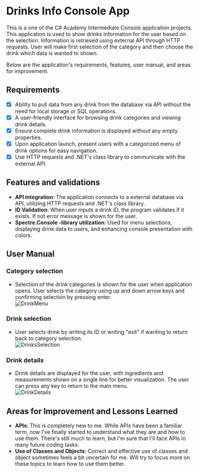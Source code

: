 # Drinks Info Console App

This is a one of the C# Academy Intermediate Console application projects. This application is used to show drinks information
for the user based on the selection. Information is retrieved using external API through HTTP requests. User will
make first selection of the category and then choose the drink which data is wanted to shown.

Below are the application's requirements, features, user manual, and areas for improvement.

## Requirements

- [x] Ability to pull data from any drink from the database via API without the need
      for local storage or SQL operations.
- [x] A user-friendly interface for browsing drink categories and viewing drink details.
- [x] Ensure complete drink information is displayed without any empty properties.
- [x] Upon application launch, present users with a categorized menu of drink options for easy navigation.
- [x] Use HTTP requests and .NET's class library to communicate with the external API.

## Features and validations

- **API integration**: The application connects to a external database via API,
  utilizing HTTP requests and .NET's class library.
- **ID Validation**: When user inputs a drink ID, the program validates if it exists. If not
  error message is shown for the user.
- **Spectre.Console -library utilization**: Used for menu selections, displaying
  drink data to users, and enhancing console presentation with colors.

## User Manual

### Category selection

- Selection of the drink categories is shown for the user when application opens. User selects the category
  using up and down arrow keys and confirming selection by pressing enter.  
![DrinkMenu](https://github.com/HopelessCoding/learning/assets/161690352/9c4842d6-0602-437d-a658-49a23896e13e)

### Drink selection

- User selects drink by writing its ID or writing "exit" if wanting to return back to category selection.  
![DrinksSelection](https://github.com/HopelessCoding/learning/assets/161690352/b788c59b-5024-4432-aedd-c4d8474f1bb8)

### Drink details

- Drink details are displayed for the user, with ingredients and measurements shown on a single line for
  better visualization. The user can press any key to return to the main menu.  
![DrinkDetails](https://github.com/HopelessCoding/learning/assets/161690352/65648295-6ee0-4107-a623-6bbe09c81c3a)

## Areas for Improvement and Lessons Learned

- **APIs**: This is completely new to me. While APIs have been a familiar term, now I've finally started to
  understand what they are and how to use them. There's still much to learn, but I'm sure that I'll
  face APIs in many future coding tasks.
- **Use of Classes and Objects**: Correct and effective use of classes and object sometimes feels a bit
  uncertain for me. Will try to focus more on these topics to learn how to use them better.
